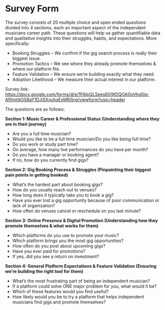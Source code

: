 # Survey Form

The survey consists of 20 multiple choice and open ended questions divided into 4 sections, each an important aspect of the 
independant musicians career path.
These questions will help us gather quantifiable data and qualitative insights into their struggles, habits, and expectations. More specifically:
- Booking Struggles – We confirm if the gig search process is really their biggest issue.
- Promotion Tactics – We see where they already promote themselves & where our platform fits.
- Feature Validation – We ensure we’re building exactly what they need.
- Adoption Likelihood – We measure their actual interest in our platform.

Survey link:
https://docs.google.com/forms/d/e/1FAIpQLSees6GWDQOA0oVhg5lq-Af0mtAOS8aY1DJjSXvuhsExMRi5rg/viewform?usp=header

The questions are as follows:

**Section 1: Music Career & Professional Status (Understanding where they are in their journey)**
- Are you a full time musician? 
- Would you like to be a full time musician/Do you like being full time?
- Do you work or study part time?
- On average, how many live performances do you have per month?
- Do you have a manager or booking agent? 
- If no, how do you currently find gigs? 

**Section 2: Gig Booking Process & Struggles (Pinpointing their biggest pain points in getting booked)**
- What’s the hardest part about booking gigs?
- How do you usually reach out to venues?
- How long does it typically take you to book a gig? 
- Have you ever lost a gig opportunity because of poor communication or lack of organization? 
- How often do venues cancel or reschedule on you last minute?

**Section 3: Online Presence & Digital Promotion (Understanding how they promote themselves & what works for them)**
- Which platforms do you use to promote your music? 
- Which platform brings you the most gig opportunities? 
- How often do you post about upcoming gigs? 
- Have you ever paid for promotions?
- If yes, did you see a return on investment?

**Section 4: General Platform Expectations & Feature Validation (Ensuring we’re building the right tool for them)**
- What’s the most frustrating part of being an independent musician?
- If a platform could solve ONE major problem for you, what would it be?
- Which of these features would you find useful? 
- How likely would you be to try a platform that helps independent musicians find gigs and promote themselves?
